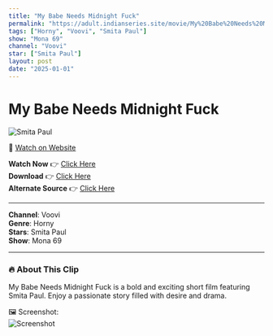 ```yaml
---
title: "My Babe Needs Midnight Fuck"
permalink: "https://adult.indianseries.site/movie/My%20Babe%20Needs%20Midnight%20Fuck"
tags: ["Horny", "Voovi", "Smita Paul"]
show: "Mona 69"
channel: "Voovi"
star: ["Smita Paul"]
layout: post
date: "2025-01-01"
---
```


# My Babe Needs Midnight Fuck

![Smita Paul](https://shorts.desisins.com/wp-content/uploads/2024/09/Babe-Needs-Midnight-Sex-DesiSins.com_.jpg)

🔗 [Watch on Website](https://adult.indianseries.site/movie/My%20Babe%20Needs%20Midnight%20Fuck)

**Watch Now** 👉 [Click Here](https://adult.indianseries.site/movie/My%20Babe%20Needs%20Midnight%20Fuck)  
**Download** 👉 [Click Here](https://adult.indianseries.site/movie/My%20Babe%20Needs%20Midnight%20Fuck)  
**Alternate Source** 👉 [Click Here](https://adult.indianseries.site/movie/My%20Babe%20Needs%20Midnight%20Fuck)

---

**Channel**: Voovi  
**Genre**: Horny  
**Stars**: Smita Paul  
**Show**: Mona 69

---

### 🔥 About This Clip

My Babe Needs Midnight Fuck is a bold and exciting short film featuring Smita Paul. Enjoy a passionate story filled with desire and drama.
 
🖼️ Screenshot:  
![Screenshot](https://shorts.desisins.com/wp-content/uploads/2024/09/Babe-Needs-Midnight-Sex-DesiSins.com_.jpg)
